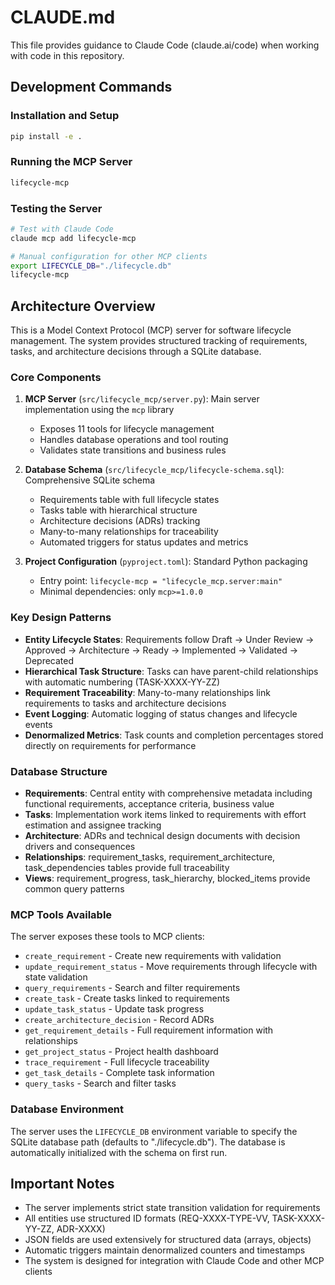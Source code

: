 # CLAUDE.md

This file provides guidance to Claude Code (claude.ai/code) when working with code in this repository.

## Development Commands

### Installation and Setup
```bash
pip install -e .
```

### Running the MCP Server
```bash
lifecycle-mcp
```

### Testing the Server
```bash
# Test with Claude Code
claude mcp add lifecycle-mcp

# Manual configuration for other MCP clients
export LIFECYCLE_DB="./lifecycle.db"
lifecycle-mcp
```

## Architecture Overview

This is a Model Context Protocol (MCP) server for software lifecycle management. The system provides structured tracking of requirements, tasks, and architecture decisions through a SQLite database.

### Core Components

1. **MCP Server** (`src/lifecycle_mcp/server.py`): Main server implementation using the `mcp` library
   - Exposes 11 tools for lifecycle management
   - Handles database operations and tool routing
   - Validates state transitions and business rules

2. **Database Schema** (`src/lifecycle_mcp/lifecycle-schema.sql`): Comprehensive SQLite schema
   - Requirements table with full lifecycle states
   - Tasks table with hierarchical structure
   - Architecture decisions (ADRs) tracking
   - Many-to-many relationships for traceability
   - Automated triggers for status updates and metrics

3. **Project Configuration** (`pyproject.toml`): Standard Python packaging
   - Entry point: `lifecycle-mcp = "lifecycle_mcp.server:main"`
   - Minimal dependencies: only `mcp>=1.0.0`

### Key Design Patterns

- **Entity Lifecycle States**: Requirements follow Draft → Under Review → Approved → Architecture → Ready → Implemented → Validated → Deprecated
- **Hierarchical Task Structure**: Tasks can have parent-child relationships with automatic numbering (TASK-XXXX-YY-ZZ)
- **Requirement Traceability**: Many-to-many relationships link requirements to tasks and architecture decisions
- **Event Logging**: Automatic logging of status changes and lifecycle events
- **Denormalized Metrics**: Task counts and completion percentages stored directly on requirements for performance

### Database Structure

- **Requirements**: Central entity with comprehensive metadata including functional requirements, acceptance criteria, business value
- **Tasks**: Implementation work items linked to requirements with effort estimation and assignee tracking
- **Architecture**: ADRs and technical design documents with decision drivers and consequences
- **Relationships**: requirement_tasks, requirement_architecture, task_dependencies tables provide full traceability
- **Views**: requirement_progress, task_hierarchy, blocked_items provide common query patterns

### MCP Tools Available

The server exposes these tools to MCP clients:
- `create_requirement` - Create new requirements with validation
- `update_requirement_status` - Move requirements through lifecycle with state validation
- `query_requirements` - Search and filter requirements
- `create_task` - Create tasks linked to requirements
- `update_task_status` - Update task progress
- `create_architecture_decision` - Record ADRs
- `get_requirement_details` - Full requirement information with relationships
- `get_project_status` - Project health dashboard
- `trace_requirement` - Full lifecycle traceability
- `get_task_details` - Complete task information
- `query_tasks` - Search and filter tasks

### Database Environment

The server uses the `LIFECYCLE_DB` environment variable to specify the SQLite database path (defaults to "./lifecycle.db"). The database is automatically initialized with the schema on first run.

## Important Notes

- The server implements strict state transition validation for requirements
- All entities use structured ID formats (REQ-XXXX-TYPE-VV, TASK-XXXX-YY-ZZ, ADR-XXXX)
- JSON fields are used extensively for structured data (arrays, objects)
- Automatic triggers maintain denormalized counters and timestamps
- The system is designed for integration with Claude Code and other MCP clients